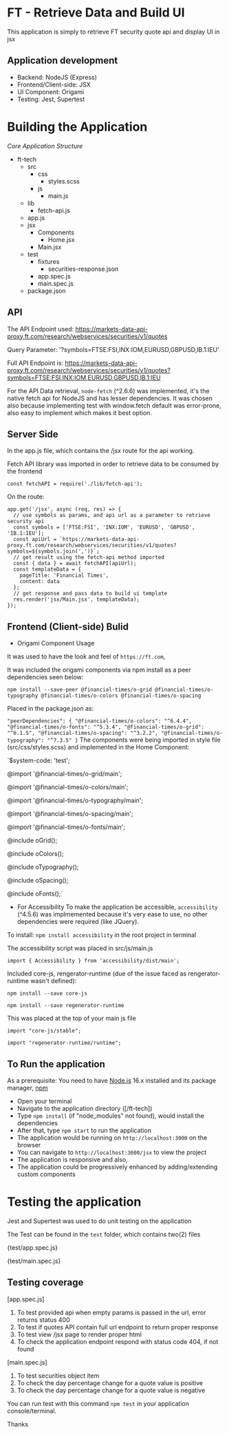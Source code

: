 # FT - Retrieve Data and Build UI

This application is simply to retrieve FT security quote api and display UI in jsx 

## Application development
- Backend: NodeJS (Express) 
- Frontend/Client-side: JSX
- UI Component: Origami
- Testing: Jest, Supertest

# Building the Application

*Core Application Structure*
-   ft-tech
    -   src
        -   css
            -   styles.scss
        -   js
            -   main.js
    -   lib
        -   fetch-api.js
    -   app.js
    -   jsx
        -   Components
            -   Home.jsx 
        -   Main.jsx
    -   test
        -   fixtures
            -   securities-response.json
        -   app.spec.js
        -   main.spec.js
    -   package.json


## API
The API Endpoint used: https://markets-data-api-proxy.ft.com/research/webservices/securities/v1/quotes

Query Parameter: '?symbols=FTSE:FSI,INX:IOM,EURUSD,GBPUSD,IB.1:IEU'

Full API Endpoint is: https://markets-data-api-proxy.ft.com/research/webservices/securities/v1/quotes?symbols=FTSE:FSI,INX:IOM,EURUSD,GBPUSD,IB.1:IEU

For the API Data retrieval, `node-fetch` (^2.6.6) was implemented, it's the native fetch api for NodeJS and has lesser dependencies.
It was chosen also because implementing test with window.fetch default was error-prone, also easy to implement which makes it best option.

## Server Side

In the app.js file, which contains the /jsx route for the api working.

Fetch API library was imported in order to retrieve data to be consumed by the frontend

`const fetchAPI = require('./lib/fetch-api');`

On the route:

```
app.get('/jsx', async (req, res) => {
  // use symbols as params, and api url as a parameter to retrieve security api
  const symbols = ['FTSE:FSI', 'INX:IOM', 'EURUSD', 'GBPUSD', 'IB.1:IEU'];
  const apiUrl = `https://markets-data-api-proxy.ft.com/research/webservices/securities/v1/quotes?symbols=${symbols.join(',')}`;  
  // get result using the fetch-api method imported 
  const { data } = await fetchAPI(apiUrl);
  const templateData = {
    pageTitle: 'Financial Times',
    content: data
  };
  // get response and pass data to build ui template
  res.render('jsx/Main.jsx', templateData);
});
```


## Frontend (Client-side) Bulid

- Origami Component Usage 

It was used to have the look and feel of `https://ft.com`,

It was included the origami components via npm install as a peer dependencies seen below:

`npm install --save-peer @financial-times/o-grid @financial-times/o-typography @financial-times/o-colors @financial-times/o-spacing`

Placed in the package.json as:

`
"peerDependencies": {
    "@financial-times/o-colors": "^6.4.4",
    "@financial-times/o-fonts": "^5.3.4",
    "@financial-times/o-grid": "^6.1.5",
    "@financial-times/o-spacing": "^3.2.2",
    "@financial-times/o-typography": "^7.3.5"
}
`
The components were being imported in style file (src/css/styles.scss) and implemented in the Home Component:

`$system-code: 'test';

@import '@financial-times/o-grid/main';

@import '@financial-times/o-colors/main';

@import '@financial-times/o-typography/main';

@import '@financial-times/o-spacing/main';

@import '@financial-times/o-fonts/main';

@include oGrid();

@include oColors();

@include oTypography();

@include oSpacing();

@include oFonts();`


- For Accessibility
To make the application be accessible, `accessibility` (^4.5.6) was implmemented because it's very ease to use, no other dependencies were required (like JQuery).

To install: `npm install accessibility` in the root project in terminal

The accessibility script was placed in src/js/main.js

`import { Accessibility } from 'accessibility/dist/main';`

Included core-js, rengerator-runtime (due of the issue faced as rengerator-runtime wasn't defined):

`npm install --save core-js`

`npm install --save regenerator-runtime`

This was placed at the top of your main js file

`import "core-js/stable";`

`import "regenerator-runtime/runtime";`


## To Run the application

As a prerequisite: You need to have [Node.js](https://nodejs.org/en/) 16.x installed and 
its package manager, [npm](https://www.npmjs.com/)

- Open your terminal
- Navigate to the application directory ([/ft-tech])
- Type `npm install` (if "node_modules" not found), would install the dependencies
- After that, type `npm start` to run the application
- The application would be running on `http://localhost:3000` on the browser
- You can navigate to `http://localhost:3000/jsx` to view the project
- The application is responsive and also,
- The application could be progressively enhanced by adding/extending custom components 

# Testing the application
Jest and Supertest was used to do unit testing on the application

The Test can be found in the `test` folder, which contains two(2) files 

{test/app.spec.js}

{test/main.spec.js}

## Testing coverage
[app.spec.js]
1. To test provided api when empty params is passed in the url, error returns status 400
2. To test if quotes API contain full url endpoint to return proper response
3. To test view /jsx page to render proper html
4. To check the application endpoint respond with status code 404, if not found

[main.spec.js]
1. To test securities object item
2. To check the day percentage change for a quote value is positive
3. To check the day percentage change for a quote value is negative


You can run test with this command `npm test` in your application console/terminal.

Thanks